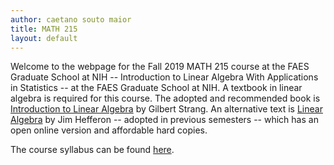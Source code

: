 ```yaml
---
author: caetano souto maior
title: MATH 215
layout: default
---
```


Welcome to the webpage for the Fall 2019 MATH 215 course at the FAES Graduate School at NIH -- Introduction to Linear Algebra With Applications in Statistics -- at the FAES Graduate School at NIH.
A textbook in linear algebra is required for this course. The adopted and recommended book is [Introduction to Linear Algebra](https://math.mit.edu/~gs/linearalgebra/) by Gilbert Strang.
An alternative text is [Linear Algebra](http://joshua.smcvt.edu/linearalgebra/) by Jim Hefferon -- adopted in previous semesters -- which has an open online version and affordable hard copies.

The course syllabus can be found [here](./files/math215_syllabus.pdf).
